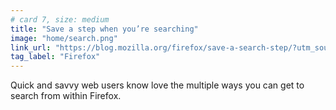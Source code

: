 ```yaml
---
# card 7, size: medium
title: "Save a step when you’re searching"
image: "home/search.png"
link_url: "https://blog.mozilla.org/firefox/save-a-search-step/?utm_source=www.mozilla.org&utm_medium=referral&utm_campaign=homepage&utm_content=card"
tag_label: "Firefox"
---
```

Quick and savvy web users know love the multiple ways you can get to search from within Firefox.
